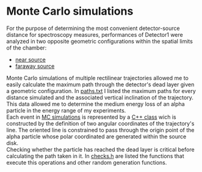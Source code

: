 # Monte Carlo simulations

For the purpose of determining the most convenient detector-source distance for spectroscopy measures, performances of Detector1 were analyzed in two opposite geometric configurations within the spatial limits of the chamber:
- [near source](Detector1/Shaping_time/Near_source)
- [faraway source](Detector1/Shaping_time/Faraway_source)
  
Monte Carlo simulations of multiple rectilinear trajectories allowed me to easily calculate the maximum path through the detector's dead layer given a geometric configuration. In [paths.txt](MC_sim/paths.txt) I listed the maximum paths for every distance simulated and the associated vertical inclination of the trajectory. This data allowed me to determine the medium energy loss of an alpha particle in the energy range of my experiments.\
Each event in [MC simulations](MC_sim/sim_distances.cpp) is represented by a [C++ class](MC_sim/alpha_class.h) wich is constructed by the definition of two angular coordinates of the trajectory's line. The oriented line is constrained to pass through the origin point of the alpha particle whose polar coordinated are generated within the source disk.\
Checking whether the particle has reached the dead layer is critical before calculating the path taken in it. In [checks.h](MC_sim/checks.h) are listed the functions that execute this operations and other random generation functions.
